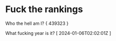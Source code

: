 # Fuck the rankings

Who the hell am I?
{ 439323 }

What fucking year is it?
[ 2024-01-06T02:02:01Z ]
